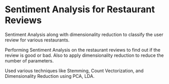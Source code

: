 # Sentiment Analysis for Restaurant Reviews
Sentiment Analysis along with dimensionality reduction to classify the user review for various restaurants.

Performing Sentiment Analysis on the restaurant reviews to find out if the review is good or bad. Also to apply dimensionality reduction to reduce the number of parameters.

Used various techniques like Stemming, Count Vectorization, and Dimensionality Reduction using PCA, LDA.